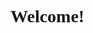 <!DOCTYPE html>
<html>
  <head>
    <link href='https://fonts.googleapis.com/css?family=Rock+Salt' rel='stylesheet' /> 
    <style>
      h1 {
        font-family: 'Rock Salt';
      }
    </style>
  </head>
  <body>
    <h1>Welcome!</h1>
  </body>
</html>
